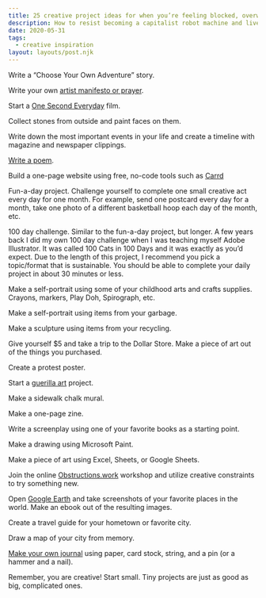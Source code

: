 ```yaml
---
title: 25 creative project ideas for when you’re feeling blocked, overwhelmed, and uninspired
description: How to resist becoming a capitalist robot machine and live more intentionally
date: 2020-05-31
tags:
  - creative inspiration
layout: layouts/post.njk
---
```


Write a “Choose Your Own Adventure” story.

Write your own [artist manifesto or prayer](https://juliacameronlive.com/2012/01/26/a-powerful-prayer/).

Start a [One Second Everyday](https://1se.co/) film.

Collect stones from outside and paint faces on them.

Write down the most important events in your life and create a timeline with magazine and newspaper clippings.

[Write a poem](https://thecreativeindependent.com/guides/how-to-write-a-poem/).

Build a one-page website using free, no-code tools such as [Carrd](https://carrd.co/)

Fun-a-day project. Challenge yourself to complete one small creative act every day for one month. For example, send one postcard every day for a month, take one photo of a different basketball hoop each day of the month, etc.

100 day challenge. Similar to the fun-a-day project, but longer. A few years back I did my own 100 day challenge when I was teaching myself Adobe Illustrator. It was called 100 Cats in 100 Days and it was exactly as you’d expect. Due to the length of this project, I recommend you pick a topic/format that is sustainable. You should be able to complete your daily project in about 30 minutes or less.

Make a self-portrait using some of your childhood arts and crafts supplies. Crayons, markers, Play Doh, Spirograph, etc.

Make a self-portrait using items from your garbage.

Make a sculpture using items from your recycling.

Give yourself \$5 and take a trip to the Dollar Store. Make a piece of art out of the things you purchased.

Create a protest poster.

Start a [guerilla art](http://www.kerismith.com/popular-posts/how-to-be-a-guerilla-artist-2/) project.

Make a sidewalk chalk mural.

Make a one-page zine.

Write a screenplay using one of your favorite books as a starting point.

Make a drawing using Microsoft Paint.

Make a piece of art using Excel, Sheets, or Google Sheets.

Join the online [Obstructions.work](http://obstructions.work/) workshop and utilize creative constraints to try something new.

Open [Google Earth](https://www.google.com/earth/) and take screenshots of your favorite places in the world. Make an ebook out of the resulting images.

Create a travel guide for your hometown or favorite city.

Draw a map of your city from memory.

[Make your own journal](https://www.youtube.com/watch?v=yu4hEQf64GY) using paper, card stock, string, and a pin (or a hammer and a nail).

Remember, you are creative! Start small. Tiny projects are just as good as big, complicated ones.
